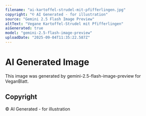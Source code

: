 ```yaml
---
filename: "ai-kartoffel-strudel-mit-pfifferlingen.jpg"
copyright: "© AI Generated - for illustration"
source: "Gemini 2.5 Flash Image Preview"
altText: "Vegane Kartoffel-Strudel mit Pfifferlingen"
aiGenerated: true
model: "gemini-2.5-flash-image-preview"
uploadDate: "2025-09-04T11:35:22.587Z"
---
```


# AI Generated Image

This image was generated by gemini-2.5-flash-image-preview for VeganBlatt.

## Copyright
© AI Generated - for illustration
